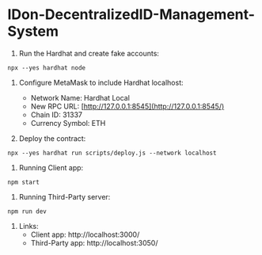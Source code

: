 # IDon-DecentralizedID-Management-System

1. Run the Hardhat and create fake accounts:

```shell
npx --yes hardhat node
```

1. Configure MetaMask to include Hardhat localhost:
    - Network Name: Hardhat Local
    - New RPC URL: [http://127.0.0.1:8545](http://127.0.0.1:8545/)
    - Chain ID: 31337
    - Currency Symbol: ETH

1. Deploy the contract:

```shell
npx --yes hardhat run scripts/deploy.js --network localhost
``` 

1. Running Client app:

```shell
npm start
```

1. Running Third-Party server:

```shell
npm run dev
``` 

1. Links:
    - Client app: http://localhost:3000/
    - Third-Party app: http://localhost:3050/




